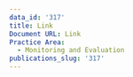 ```yaml
---
data_id: '317'
title: Link
Document URL: Link
Practice Area:
  - Monitoring and Evaluation
publications_slug: '317'
---
```

